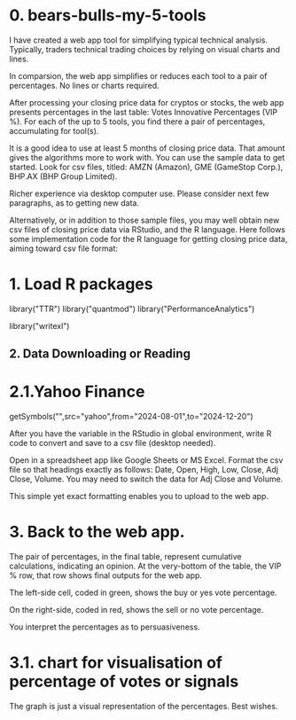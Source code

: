 # 0. bears-bulls-my-5-tools

I have created a web app tool for simplifying typical technical analysis. Typically,
traders technical trading choices by relying on visual charts and lines. 

In comparsion, the web app simplifies or reduces each tool to a pair of percentages. 
No lines or charts required. 

After processing your closing price data for cryptos or stocks,
the web app presents percentages in the last table: Votes Innovative Percentages (VIP %).
For each of the up to 5 tools, you find there a pair of percentages, accumulating for tool(s). 

It is a good idea to use at least 5 months of closing price data. 
That amount gives the algorithms more to work with. You can use the sample
data to get started. Look for csv files, titled: AMZN (Amazon), GME (GameStop Corp.),
BHP.AX (BHP Group Limited). 

Richer experience via desktop computer use. Please consider next few paragraphs, as to
getting new data. 

Alternatively, or in addition to those sample files, you may well obtain new csv files of closing price data 
via RStudio, and the R language. Here follows 
some implementation code for the R language for getting closing price data, 
aiming toward csv file format:

# 1. Load R packages 
library("TTR")
library("quantmod")
library("PerformanceAnalytics")

library("writexl")

## 2. Data Downloading or Reading

# 2.1.Yahoo Finance
getSymbols("<your code>",src="yahoo",from="2024-08-01",to="2024-12-20")

After you have the variable in the RStudio in global environment, 
write R code to convert and save to a csv file (desktop needed). 

Open in a spreadsheet app like Google Sheets or MS Excel. Format the csv file
so that headings exactly as follows: Date, Open, High, Low, Close, Adj Close, Volume.
You may need to switch the data for Adj Close and Volume. 

This simple yet exact formatting enables you to upload to the web app. 

# 3. Back to the web app. 

The pair of percentages, in the final table, represent cumulative calculations, indicating an opinion.
At the very-bottom of the table, the VIP % row, that row shows final outputs for the web app. 

The left-side cell, coded in green, shows the buy or yes vote percentage. 

On the right-side, coded in red, shows the sell or no vote percentage.

You interpret the percentages as to persuasiveness. 

# 3.1. chart for visualisation of percentage of votes or signals

The graph is just a visual representation of the percentages. Best wishes. 
